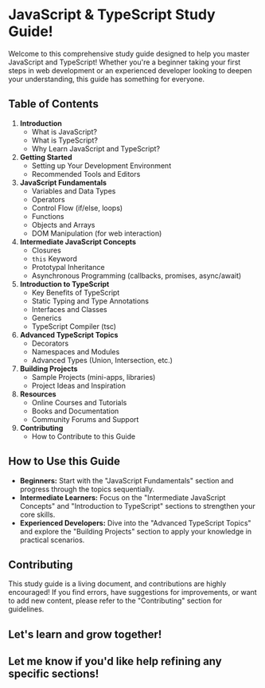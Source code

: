 
# JavaScript & TypeScript Study Guide! 

Welcome to this comprehensive study guide designed to help you master JavaScript and TypeScript! Whether you're a beginner taking your first steps in web development or an experienced developer looking to deepen your understanding, this guide has something for everyone.

## Table of Contents

1. **Introduction**
   - What is JavaScript?
   - What is TypeScript?
   - Why Learn JavaScript and TypeScript?
2. **Getting Started**
   - Setting up Your Development Environment
   - Recommended Tools and Editors
3. **JavaScript Fundamentals**
   - Variables and Data Types
   - Operators
   - Control Flow (if/else, loops)
   - Functions
   - Objects and Arrays
   - DOM Manipulation (for web interaction)
4. **Intermediate JavaScript Concepts**
   - Closures
   - `this` Keyword
   - Prototypal Inheritance
   - Asynchronous Programming (callbacks, promises, async/await)
5. **Introduction to TypeScript**
   - Key Benefits of TypeScript
   - Static Typing and Type Annotations
   - Interfaces and Classes
   - Generics
   - TypeScript Compiler (tsc)
6. **Advanced TypeScript Topics**
   - Decorators
   - Namespaces and Modules
   - Advanced Types (Union, Intersection, etc.)
7. **Building Projects**
   - Sample Projects (mini-apps, libraries)
   - Project Ideas and Inspiration
8. **Resources**
   - Online Courses and Tutorials
   - Books and Documentation
   - Community Forums and Support
9. **Contributing**
   - How to Contribute to this Guide

## How to Use this Guide

- **Beginners:** Start with the "JavaScript Fundamentals" section and progress through the topics sequentially.
- **Intermediate Learners:**  Focus on the "Intermediate JavaScript Concepts" and "Introduction to TypeScript" sections to strengthen your core skills.
- **Experienced Developers:** Dive into the "Advanced TypeScript Topics" and explore the "Building Projects" section to apply your knowledge in practical scenarios.

## Contributing

This study guide is a living document, and contributions are highly encouraged! If you find errors, have suggestions for improvements, or want to add new content, please refer to the "Contributing" section for guidelines.

Let's learn and grow together!
---


## Let me know if you'd like help refining any specific sections!
